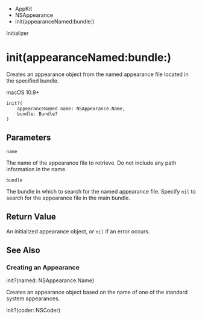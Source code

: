 

- AppKit
- NSAppearance
-  init(appearanceNamed:bundle:) 

Initializer

# init(appearanceNamed:bundle:)

Creates an appearance object from the named appearance file located in the specified bundle.

macOS 10.9+

``` source
init?(
    appearanceNamed name: NSAppearance.Name,
    bundle: Bundle?
)
```

## Parameters 

`name`  

The name of the appearance file to retrieve. Do not include any path information in the name.

`bundle`  

The bundle in which to search for the named appearance file. Specify `nil` to search for the appearance file in the main bundle.

## Return Value

An initialized appearance object, or `nil` if an error occurs.

## See Also

### Creating an Appearance

init?(named: NSAppearance.Name)

Creates an appearance object based on the name of one of the standard system appearances.

init?(coder: NSCoder)

